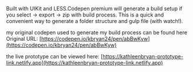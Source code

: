 
Built with UIKit and LESS.Codepen premium will generate a build setup if you select -> export -> zip with build process. This is a quick and convenient way to generate a folder structure and gulp file (with watch!). 

my original codepen used to generate my build process can be found here
Original URL: [https://codepen.io/kbryan24/pen/abBwKyw](https://codepen.io/kbryan24/pen/abBwKyw)

the live prototype can be viewed here: 
[https://kathleenbryan-prototype-link.netlify.app](https://kathleenbryan-prototype-link.netlify.app)

